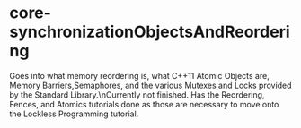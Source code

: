 # core-synchronizationObjectsAndReordering
Goes into what memory reordering is, what C++11 Atomic Objects are, Memory Barriers,Semaphores, and the various Mutexes and Locks provided by the Standard Library.\nCurrently not finished. Has the Reordering, Fences, and Atomics tutorials done as those are necessary to move onto the Lockless Programming tutorial.
